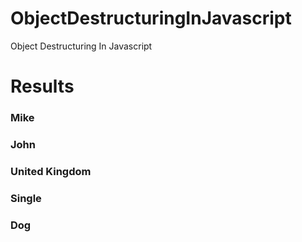 # ObjectDestructuringInJavascript
Object Destructuring In Javascript

# Results
### Mike
### John
### United Kingdom
### Single
### Dog
